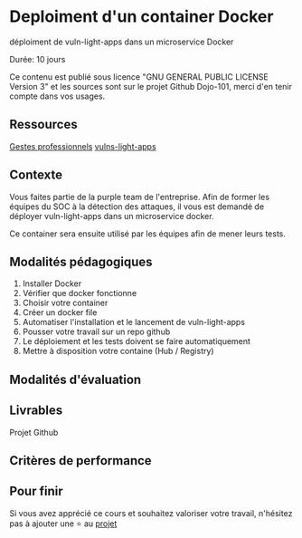 # Deploiment d'un container Docker

déploiment de vuln-light-apps dans un microservice Docker

Durée: 10 jours

Ce contenu est publié sous licence "GNU GENERAL PUBLIC LICENSE Version 3" et les sources sont sur le projet Github Dojo-101, merci d'en tenir compte dans vos usages.

## Ressources


[Gestes professionnels](https://github.com/Aif4thah/Dojo-101)
[vulns-light-apps](https://github.com/Aif4thah/VulnerableLightApp)


## Contexte

Vous faites partie de la purple team de l'entreprise. Afin de former les équipes du SOC à la détection des attaques, il vous est demandé de déployer vuln-light-apps dans un microservice docker.

Ce container sera ensuite utilisé par les équipes afin de mener leurs tests.


## Modalités pédagogiques

1. Installer Docker
2. Vérifier que docker fonctionne
3. Choisir votre container
4. Créer un docker file
5. Automatiser l'installation et le lancement de vuln-light-apps
6. Pousser votre travail sur un repo github
7. Le déploiement et les tests doivent se faire automatiquement
8. Mettre à disposition votre containe (Hub / Registry)


## Modalités d'évaluation


## Livrables

Projet Github


## Critères de performance


## Pour finir

Si vous avez apprécié ce cours et souhaitez valoriser votre travail, n'hésitez pas à ajouter une ⭐ au [projet](https://github.com/Aif4thah/Dojo-101)
